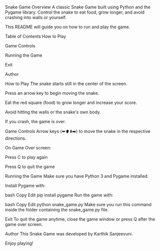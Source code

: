 Snake Game
Overview
A classic Snake Game built using Python and the Pygame library. Control the snake to eat food, grow longer, and avoid crashing into walls or yourself.

This README will guide you on how to run and play the game.

Table of Contents
How to Play

Game Controls

Running the Game

Exit

Author

How to Play
The snake starts still in the center of the screen.

Press an arrow key to begin moving the snake.

Eat the red square (food) to grow longer and increase your score.

Avoid hitting the walls or the snake's own body.

If you crash, the game is over.

Game Controls
Arrow keys (⬅️⬆️⬇️➡️) to move the snake in the respective directions.

On Game Over screen:

Press C to play again

Press Q to quit the game

Running the Game
Make sure you have Python 3 and Pygame installed.

Install Pygame with:

bash
Copy
Edit
pip install pygame
Run the game with:

bash
Copy
Edit
python snake_game.py
Make sure you run this command inside the folder containing the snake_game.py file.

Exit
To quit the game anytime, close the game window or press Q after the game over screen.

Author
This Snake Game was developed by Karthik Sanjeevuni.

Enjoy playing!
